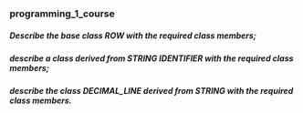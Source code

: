 ### programming_1_course
##### Describe the base class ROW with the required class members;
##### describe a class derived from STRING IDENTIFIER with the required class members;
##### describe the class DECIMAL_LINE derived from STRING with the required class members.
